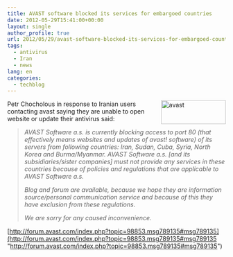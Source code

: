 ```yaml
---
title: AVAST software blocked its services for embargoed countries
date: 2012-05-29T15:41:00+00:00
layout: single
author_profile: true
url: 2012/05/29/avast-software-blocked-its-services-for-embargoed-countries/
tags:
  - antivirus
  - Iran
  - news
lang: en
categories: 
  - techblog
---
```

[<img title="avast" border="0" alt="avast" align="right" src="http://lh6.ggpht.com/-oYFr8vNLzaY/T8TnFIhxHfI/AAAAAAAAGJE/YGwCUxrhoSQ/avast_thumb%25255B4%25255D.png?imgmax=800" width="149" height="55" />](http://lh6.ggpht.com/-E-Av7oSSnT0/T8Tm_bSMxOI/AAAAAAAAGI8/vW_iLJehqSo/s1600-h/avast%25255B6%25255D.png)Petr Chocholous in response to Iranian users contacting avast saying they are unable to open website or update their antivirus said: 

> _AVAST Software a.s. is currently blocking access to port 80 (that effectively means websites and updates of avast! software) of its servers from following countries: Iran, Sudan, Cuba, Syria, North Korea and Burma/Myanmar. AVAST Software a.s. [and its subsidiaries/sister companies] must not provide any services in these countries because of policies and regulations that are applicable to AVAST Software a.s._
> 
> _Blog and forum are available, because we hope they are information source/personal communication service and because of this they have exclusion from these regulations._
> 
> _We are sorry for any caused inconvenience._

[http://forum.avast.com/index.php?topic=98853.msg789135#msg789135](http://forum.avast.com/index.php?topic=98853.msg789135#msg789135 "http://forum.avast.com/index.php?topic=98853.msg789135#msg789135")
